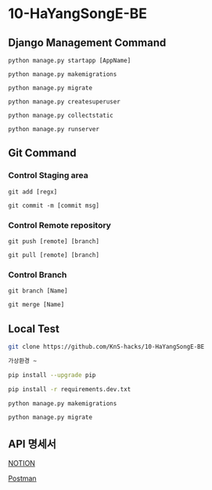 # 10-HaYangSongE-BE



## Django Management Command

`
python manage.py startapp [AppName]
`

`
python manage.py makemigrations
`

`python manage.py migrate
`

`python manage.py createsuperuser
`

`python manage.py collectstatic
`

`python manage.py runserver
`

## Git Command

### Control Staging area
`
git add [regx]
`

`
git commit -m [commit msg]
`

### Control Remote repository
`
git push [remote] [branch]
`

`git pull [remote] [branch]`  

### Control Branch

`
git branch [Name]
`

`
git merge [Name]
`

## Local Test

```bash
git clone https://github.com/KnS-hacks/10-HaYangSongE-BE

가상환경 ~

pip install --upgrade pip

pip install -r requirements.dev.txt

python manage.py makemigrations

python manage.py migrate
```

## API 명세서
[NOTION](https://www.notion.so/API-2b18be0c61c3464e996b991676b87c82)

[Postman](https://www.postman.com/bold-satellite-818814/workspace/vacstage/overview)